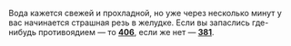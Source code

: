 Вода кажется свежей и прохладной, но уже через несколько минут у вас начинается страшная резь в желудке. Если вы запаслись где-нибудь противоядием — то [**406**](#n_406), если же нет — [**381**](#n_381).

